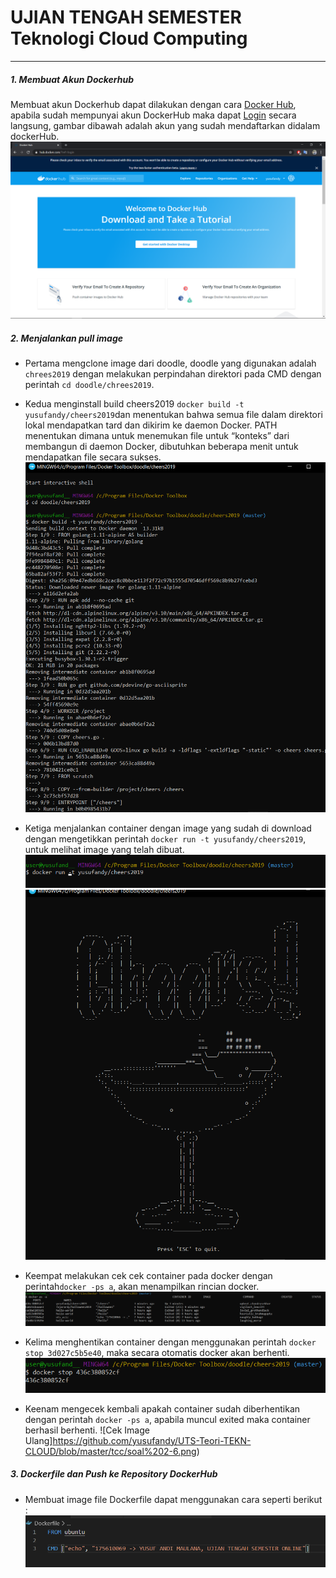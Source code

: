# UJIAN TENGAH SEMESTER Teknologi Cloud Computing
-------------------------------------------------------------------------------------
##### 1. Membuat Akun Dockerhub
Membuat akun Dockerhub dapat dilakukan dengan cara [Docker Hub](https://hub.docker.com/), apabila sudah mempunyai akun DockerHub maka dapat  [Login](https://id.docker.com/login/?next=%2Fid%2Foauth%2Fauthorize%2F%3Fclient_id%3D43f17c5f-9ba4-4f13-853d-9d0074e349a7%26next%3D%252F%253Fref%253Dlogin%26nonce%3DeyJhbGciOiJIUzI1NiIsInR5cCI6IkpXVCJ9.eyJhdWQiOiI0M2YxN2M1Zi05YmE0LTRmMTMtODUzZC05ZDAwNzRlMzQ5YTciLCJleHAiOjE1ODU1MTQ1NzUsImlhdCI6MTU4NTUxNDI3NSwicmZwIjoidVd2UDNXQ04taEJCYzBfYy1wRUVYZz09IiwidGFyZ2V0X2xpbmtfdXJpIjoiLz9yZWY9bG9naW4ifQ.7xqSCH9ncCNtvK2U-1wlRBvCxeLmViw9rpQ6w6mglLo%26redirect_uri%3Dhttps%253A%252F%252Fhub.docker.com%252Fsso%252Fcallback%26response_type%3Dcode%26scope%3Dopenid%26state%3DeyJhbGciOiJIUzI1NiIsInR5cCI6IkpXVCJ9.eyJhdWQiOiI0M2YxN2M1Zi05YmE0LTRmMTMtODUzZC05ZDAwNzRlMzQ5YTciLCJleHAiOjE1ODU1MTQ1NzUsImlhdCI6MTU4NTUxNDI3NSwicmZwIjoidVd2UDNXQ04taEJCYzBfYy1wRUVYZz09IiwidGFyZ2V0X2xpbmtfdXJpIjoiLz9yZWY9bG9naW4ifQ.7xqSCH9ncCNtvK2U-1wlRBvCxeLmViw9rpQ6w6mglLo) secara langsung, gambar dibawah adalah akun yang sudah mendaftarkan didalam dockerHub.
![Gambar Akun Dockerhub](https://github.com/yusufandy/UTS-Teori-TEKN-CLOUD/blob/master/tcc/soal%201.png)

##### 2. Menjalankan pull image
* Pertama mengclone image dari doodle, doodle yang digunakan adalah `chrees2019` dengan melakukan perpindahan direktori pada CMD dengan perintah `cd doodle/chrees2019`. 

* Kedua menginstall build cheers2019 `docker build -t yusufandy/cheers2019`dan menentukan bahwa semua file dalam direktori lokal  mendapatkan tard dan dikirim ke daemon Docker. PATH menentukan dimana untuk menemukan file untuk “konteks” dari membangun di daemon Docker, dibutuhkan beberapa menit untuk mendapatkan file secara sukses.
![Proses build image](https://github.com/yusufandy/UTS-Teori-TEKN-CLOUD/blob/master/tcc/soal%202-1.png)

* Ketiga menjalankan container dengan image yang sudah di download dengan mengetikkan perintah `docker run -t yusufandy/cheers2019`, untuk melihat image yang telah dibuat.
![Hasil](https://github.com/yusufandy/UTS-Teori-TEKN-CLOUD/blob/master/tcc/soal%202-2.png) 
![Hasil](https://github.com/yusufandy/UTS-Teori-TEKN-CLOUD/blob/master/tcc/soal%202-3.png)

* Keempat melakukan cek cek container pada docker dengan perintah`docker -ps a`, akan menampilkan rincian docker. 
![Cek Image](https://github.com/yusufandy/UTS-Teori-TEKN-CLOUD/blob/master/tcc/soal%202-4.png)

* Kelima menghentikan container dengan menggunakan perintah `docker stop 3d027c5b5e40`, maka secara otomatis docker akan berhenti.
![Stop Image](https://github.com/yusufandy/UTS-Teori-TEKN-CLOUD/blob/master/tcc/soal%202-5.png)

* Keenam mengecek kembali apakah container sudah diberhentikan dengan perintah `docker -ps a`, apabila muncul exited maka container berhasil berhenti.
![Cek Image Ulang]https://github.com/yusufandy/UTS-Teori-TEKN-CLOUD/blob/master/tcc/soal%202-6.png)

##### 3. Dockerfile dan Push ke Repository DockerHub
* Membuat image  file Dockerfile dapat menggunakan cara seperti berikut :
![Hasil](https://github.com/yusufandy/UTS-Teori-TEKN-CLOUD/blob/master/tcc/soal%204-2.png)
